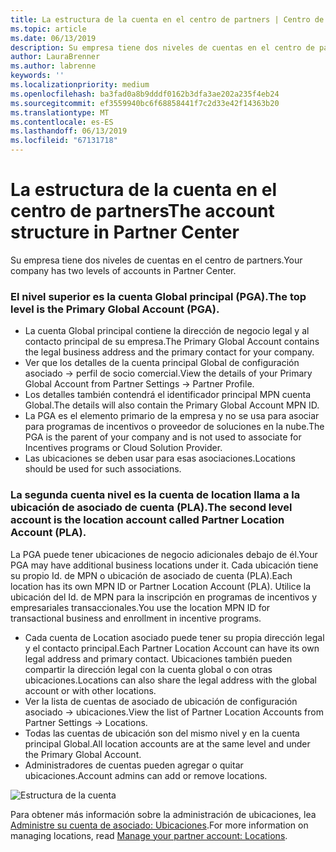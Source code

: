 ```yaml
---
title: La estructura de la cuenta en el centro de partners | Centro de partners
ms.topic: article
ms.date: 06/13/2019
description: Su empresa tiene dos niveles de cuentas en el centro de partners.
author: LauraBrenner
ms.author: labrenne
keywords: ''
ms.localizationpriority: medium
ms.openlocfilehash: ba3fad0a8b9dddf0162b3dfa3ae202a235f4eb24
ms.sourcegitcommit: ef3559940bc6f68858441f7c2d33e42f14363b20
ms.translationtype: MT
ms.contentlocale: es-ES
ms.lasthandoff: 06/13/2019
ms.locfileid: "67131718"
---
```

# <a name="the-account-structure-in-partner-center"></a><span data-ttu-id="bbc64-103">La estructura de la cuenta en el centro de partners</span><span class="sxs-lookup"><span data-stu-id="bbc64-103">The account structure in Partner Center</span></span>

<span data-ttu-id="bbc64-104">Su empresa tiene dos niveles de cuentas en el centro de partners.</span><span class="sxs-lookup"><span data-stu-id="bbc64-104">Your company has two levels of accounts in Partner Center.</span></span> 

### <a name="the-top-level-is-the-primary-global-account-pga"></a><span data-ttu-id="bbc64-105">El nivel superior es la cuenta Global principal (PGA).</span><span class="sxs-lookup"><span data-stu-id="bbc64-105">The top level is the Primary Global Account (PGA).</span></span>

- <span data-ttu-id="bbc64-106">La cuenta Global principal contiene la dirección de negocio legal y al contacto principal de su empresa.</span><span class="sxs-lookup"><span data-stu-id="bbc64-106">The Primary Global Account contains the legal business address and the primary contact for your company.</span></span> 
- <span data-ttu-id="bbc64-107">Ver que los detalles de la cuenta principal Global de configuración asociado -> perfil de socio comercial.</span><span class="sxs-lookup"><span data-stu-id="bbc64-107">View the details of your Primary Global Account from Partner Settings -> Partner Profile.</span></span>
- <span data-ttu-id="bbc64-108">Los detalles también contendrá el identificador principal MPN cuenta Global.</span><span class="sxs-lookup"><span data-stu-id="bbc64-108">The details will also contain the Primary Global Account MPN ID.</span></span> 
- <span data-ttu-id="bbc64-109">La PGA es el elemento primario de la empresa y no se usa para asociar para programas de incentivos o proveedor de soluciones en la nube.</span><span class="sxs-lookup"><span data-stu-id="bbc64-109">The PGA is the parent of your company and is not used to associate for Incentives programs or Cloud Solution Provider.</span></span> 
- <span data-ttu-id="bbc64-110">Las ubicaciones se deben usar para esas asociaciones.</span><span class="sxs-lookup"><span data-stu-id="bbc64-110">Locations should be used for such associations.</span></span>

### <a name="the-second-level-account-is-the-location-account-called-partner-location-account-pla"></a><span data-ttu-id="bbc64-111">La segunda cuenta nivel es la cuenta de location llama a la ubicación de asociado de cuenta (PLA).</span><span class="sxs-lookup"><span data-stu-id="bbc64-111">The second level account is the location account called Partner Location Account (PLA).</span></span>

<span data-ttu-id="bbc64-112">La PGA puede tener ubicaciones de negocio adicionales debajo de él.</span><span class="sxs-lookup"><span data-stu-id="bbc64-112">Your PGA may have additional business locations under it.</span></span> <span data-ttu-id="bbc64-113">Cada ubicación tiene su propio Id. de MPN o ubicación de asociado de cuenta (PLA).</span><span class="sxs-lookup"><span data-stu-id="bbc64-113">Each location has its own MPN ID or Partner Location Account (PLA).</span></span> <span data-ttu-id="bbc64-114">Utilice la ubicación del Id. de MPN para la inscripción en programas de incentivos y empresariales transaccionales.</span><span class="sxs-lookup"><span data-stu-id="bbc64-114">You use the location MPN ID for transactional business and enrollment in incentive programs.</span></span>

- <span data-ttu-id="bbc64-115">Cada cuenta de Location asociado puede tener su propia dirección legal y el contacto principal.</span><span class="sxs-lookup"><span data-stu-id="bbc64-115">Each Partner Location Account can have its own legal address and primary contact.</span></span> <span data-ttu-id="bbc64-116">Ubicaciones también pueden compartir la dirección legal con la cuenta global o con otras ubicaciones.</span><span class="sxs-lookup"><span data-stu-id="bbc64-116">Locations can also share the legal address with the global account or with other locations.</span></span>
- <span data-ttu-id="bbc64-117">Ver la lista de cuentas de asociado de ubicación de configuración asociado -> ubicaciones.</span><span class="sxs-lookup"><span data-stu-id="bbc64-117">View the list of Partner Location Accounts from Partner Settings -> Locations.</span></span>
- <span data-ttu-id="bbc64-118">Todas las cuentas de ubicación son del mismo nivel y en la cuenta principal Global.</span><span class="sxs-lookup"><span data-stu-id="bbc64-118">All location accounts are at the same level and under the Primary Global Account.</span></span>
- <span data-ttu-id="bbc64-119">Administradores de cuentas pueden agregar o quitar ubicaciones.</span><span class="sxs-lookup"><span data-stu-id="bbc64-119">Account admins can add or remove locations.</span></span>

![Estructura de la cuenta](images/accountstructure.png)

<span data-ttu-id="bbc64-121">Para obtener más información sobre la administración de ubicaciones, lea [Administre su cuenta de asociado: Ubicaciones](manage-locations.md).</span><span class="sxs-lookup"><span data-stu-id="bbc64-121">For more information on managing locations, read [Manage your partner account: Locations](manage-locations.md).</span></span> 





















